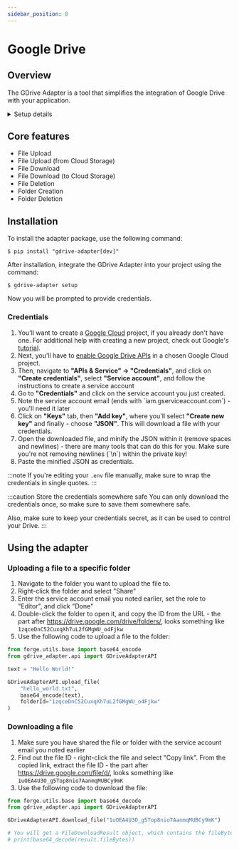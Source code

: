 ```yaml
---
sidebar_position: 8
---
```


# Google Drive

## Overview

The GDrive Adapter is a tool that simplifies the integration of Google Drive with your application.

<details>
  <summary>Setup details</summary>
  <div>
    <div><p><b>Environment variables:</b></p>
        <ul>
            <li>GOOGLE_CLIENT_CREDENTIALS</li>
        </ul>
    </div>
    <div>
        <p><b>Installation:</b></p>
        <ul>
            <li><code>pip install "gdrive-adapter[dev]"</code></li>
        </ul>
    </div>
    <div>
        <p><b>Initialize setup:</b></p>
        <ul><li><p><code>gdrive-adapter setup</code></p></li></ul>
    </div>
  </div>
</details>

## Core features

<ul>
  <li>File Upload</li>
  <li>File Upload (from Cloud Storage)</li>
  <li>File Download</li>
  <li>File Download (to Cloud Storage)</li>
  <li>File Deletion</li>
  <li>Folder Creation</li>
  <li>Folder Deletion</li>
</ul>


## Installation

To install the adapter package, use the following command:

```shell
$ pip install "gdrive-adapter[dev]"
```

After installation, integrate the GDrive Adapter into your project using the command:

```shell
$ gdrive-adapter setup
```

Now you will be prompted to provide credentials.


### Credentials

<ol>
    <li>You'll want to create a <a href="https://console.cloud.google.com">Google Cloud</a> project, if you already don't have one. For additional help with creating a new project, check out Google's <a href="https://developers.google.com/workspace/guides/create-project">tutorial</a>.</li>
    <li>Next, you'll have to <a href="https://console.cloud.google.com/flows/enableapi?apiid=drive.googleapis.com">enable Google Drive APIs</a> in a chosen Google Cloud project.</li>
    <li>Then, navigate to <strong>"APIs & Service" -> "Credentials"</strong>, and click on <strong>"Create credentials"</strong>, select <strong>"Service account"</strong>, and follow the instructions to create a service account</li>
    <li>Go to <strong>"Credentials"</strong> and click on the service account you just created.</li>
    <li>Note the service account email (ends with `iam.gserviceaccount.com`) - you'll need it later</li>
    <li>Click on <strong>"Keys"</strong> tab, then <strong>"Add key"</strong>, where you'll select <strong>"Create new key"</strong> and finally - choose <strong>"JSON"</strong>. This will download a file with your credentials.</li>
    <li>Open the downloaded file, and minify the JSON within it (remove spaces and newlines) - there are many tools that can do this for you. Make sure you're not removing newlines (`\n`) within the private key!</li>
    <li>Paste the minified JSON as credentials.</li>
</ol>

:::note
If you're editing your `.env` file manually, make sure to wrap the credentials in single quotes.
:::

:::caution Store the credentials somewhere safe
You can only download the credentials once, so make sure to save them somewhere safe.

Also, make sure to keep your credentials secret, as it can be used to control your Drive.
:::


## Using the adapter

### Uploading a file to a specific folder

1. Navigate to the folder you want to upload the file to.
2. Right-click the folder and select "Share"
3. Enter the service account email you noted earlier, set the role to "Editor", and click "Done"
4. Double-click the folder to open it, and copy the ID from the URL - the part after https://drive.google.com/drive/folders/, looks something like `1zqceDnC52CuxqXh7uL2fGMgWU_o4Fjkw`
5. Use the following code to upload a file to the folder:
```python
from forge.utils.base import base64_encode
from gdrive_adapter.api import GDriveAdapterAPI

text = "Hello World!"

GDriveAdapterAPI.upload_file(
    "hello_world.txt",
    base64_encode(text),
    folderId="1zqceDnC52CuxqXh7uL2fGMgWU_o4Fjkw"
)
```

### Downloading a file

1. Make sure you have shared the file or folder with the service account email you noted earlier
2. Find out the file ID - right-click the file and select "Copy link". From the copied link, extract the file ID - the part after https://drive.google.com/file/d/, looks something like `1uOEA4U3O_g5Top8nio7AanmqMUBCy9mK`
3. Use the following code to download the file:
```python
from forge.utils.base import base64_decode
from gdrive_adapter.api import GDriveAdapterAPI

GDriveAdapterAPI.download_file("1uOEA4U3O_g5Top8nio7AanmqMUBCy9mK")

# You will get a FileDownloadResult object, which contains the fileBytes field (encoded with Base64)
# print(base64_decode(result.fileBytes))
```
